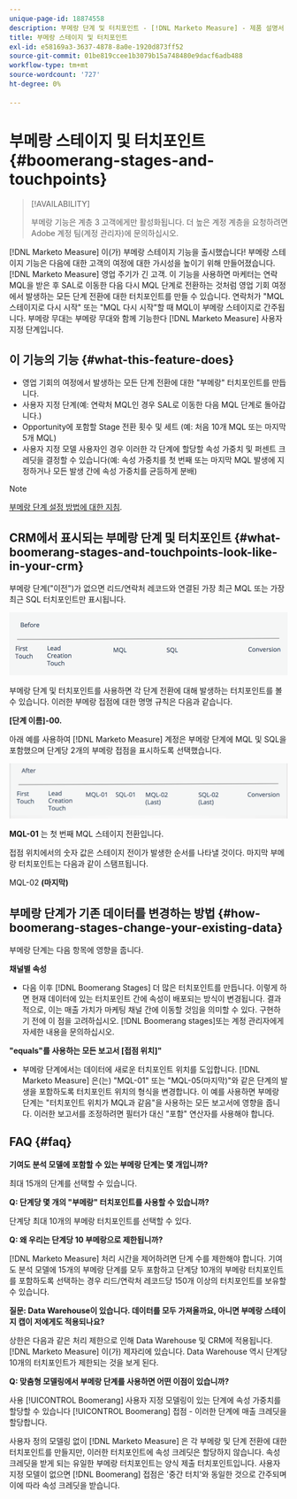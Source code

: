 ```yaml
---
unique-page-id: 18874558
description: 부메랑 단계 및 터치포인트 - [!DNL Marketo Measure] - 제품 설명서
title: 부메랑 스테이지 및 터치포인트
exl-id: e58169a3-3637-4878-8a0e-1920d873ff52
source-git-commit: 01be819ccee1b3079b15a748480e9dacf6adb488
workflow-type: tm+mt
source-wordcount: '727'
ht-degree: 0%

---
```


# 부메랑 스테이지 및 터치포인트 {#boomerang-stages-and-touchpoints}

>[!AVAILABILITY]
>
>부메랑 기능은 계층 3 고객에게만 활성화됩니다. 더 높은 계정 계층을 요청하려면 Adobe 계정 팀(계정 관리자)에 문의하십시오.

[!DNL Marketo Measure] 이(가) 부메랑 스테이지 기능을 출시했습니다! 부메랑 스테이지 기능은 다음에 대한 고객의 여정에 대한 가시성을 높이기 위해 만들어졌습니다. [!DNL Marketo Measure] 영업 주기가 긴 고객. 이 기능을 사용하면 마케터는 연락 MQL을 받은 후 SAL로 이동한 다음 다시 MQL 단계로 전환하는 것처럼 영업 기회 여정에서 발생하는 모든 단계 전환에 대한 터치포인트를 만들 수 있습니다. 연락처가 &quot;MQL 스테이지로 다시 시작&quot; 또는 &quot;MQL 다시 시작&quot;할 때 MQL이 부메랑 스테이지로 간주됩니다. 부메랑 무대는 부메랑 무대와 함께 기능한다 [!DNL Marketo Measure] 사용자 지정 단계입니다.

## 이 기능의 기능 {#what-this-feature-does}

* 영업 기회의 여정에서 발생하는 모든 단계 전환에 대한 &quot;부메랑&quot; 터치포인트를 만듭니다.
* 사용자 지정 단계(예: 연락처 MQL인 경우 SAL로 이동한 다음 MQL 단계로 돌아갑니다.)
* Opportunity에 포함할 Stage 전환 횟수 및 세트 (예: 처음 10개 MQL 또는 마지막 5개 MQL)
* 사용자 지정 모델 사용자인 경우 이러한 각 단계에 할당할 속성 가중치 및 퍼센트 크레딧을 결정할 수 있습니다(예: 속성 가중치를 첫 번째 또는 마지막 MQL 발생에 지정하거나 모든 발생 간에 속성 가중치를 균등하게 분배)

>[!NOTE]
>
>[부메랑 단계 설정 방법에 대한 지침](/help/advanced-marketo-measure-features/boomerang/setting-up-boomerang-stages.md).

## CRM에서 표시되는 부메랑 단계 및 터치포인트 {#what-boomerang-stages-and-touchpoints-look-like-in-your-crm}

부메랑 단계(&quot;이전&quot;)가 없으면 리드/연락처 레코드와 연결된 가장 최근 MQL 또는 가장 최근 SQL 터치포인트만 표시됩니다.

![](assets/1.png)

부메랑 단계 및 터치포인트를 사용하면 각 단계 전환에 대해 발생하는 터치포인트를 볼 수 있습니다. 이러한 부메랑 접점에 대한 명명 규칙은 다음과 같습니다.

**[단계 이름]-00.**

아래 예를 사용하여 [!DNL Marketo Measure] 계정은 부메랑 단계에 MQL 및 SQL을 포함했으며 단계당 2개의 부메랑 접점을 표시하도록 선택했습니다.

![](assets/2.png)

**MQL-01** 는 첫 번째 MQL 스테이지 전환입니다.

접점 위치에서의 숫자 값은 스테이지 전이가 발생한 순서를 나타낼 것이다. 마지막 부메랑 터치포인트는 다음과 같이 스탬프됩니다.

MQL-02 **(마지막)**

## 부메랑 단계가 기존 데이터를 변경하는 방법 {#how-boomerang-stages-change-your-existing-data}

부메랑 단계는 다음 항목에 영향을 줍니다.

**채널별 속성**

* 다음 이후 [!DNL Boomerang Stages] 더 많은 터치포인트를 만듭니다. 이렇게 하면 현재 데이터에 있는 터치포인트 간에 속성이 배포되는 방식이 변경됩니다. 결과적으로, 이는 매출 가치가 마케팅 채널 간에 이동할 것임을 의미할 수 있다. 구현하기 전에 이 점을 고려하십시오. [!DNL Boomerang stages]또는 계정 관리자에게 자세한 내용을 문의하십시오.

**&quot;equals&quot;를 사용하는 모든 보고서 [접점 위치]&quot;**

* 부메랑 단계에서는 데이터에 새로운 터치포인트 위치를 도입합니다. [!DNL Marketo Measure] 은(는) &quot;MQL-01&quot; 또는 &quot;MQL-05(마지막)&quot;와 같은 단계의 발생을 포함하도록 터치포인트 위치의 형식을 변경합니다. 이 예를 사용하면 부메랑 단계는 &quot;터치포인트 위치가 MQL과 같음&quot;을 사용하는 모든 보고서에 영향을 줍니다. 이러한 보고서를 조정하려면 필터가 대신 &quot;포함&quot; 연산자를 사용해야 합니다.

## FAQ {#faq}

**기여도 분석 모델에 포함할 수 있는 부메랑 단계는 몇 개입니까?**

최대 15개의 단계를 선택할 수 있습니다.

**Q: 단계당 몇 개의 &quot;부메랑&quot; 터치포인트를 사용할 수 있습니까?**

단계당 최대 10개의 부메랑 터치포인트를 선택할 수 있다.

**Q: 왜 우리는 단계당 10 부메랑으로 제한됩니까?**

[!DNL Marketo Measure] 처리 시간을 제어하려면 단계 수를 제한해야 합니다. 기여도 분석 모델에 15개의 부메랑 단계를 모두 포함하고 단계당 10개의 부메랑 터치포인트를 포함하도록 선택하는 경우 리드/연락처 레코드당 150개 이상의 터치포인트를 보유할 수 있습니다.

**질문: Data Warehouse이 있습니다. 데이터를 모두 가져올까요, 아니면 부메랑 스테이지 캡이 저에게도 적용되나요?**

상한은 다음과 같은 처리 제한으로 인해 Data Warehouse 및 CRM에 적용됩니다. [!DNL Marketo Measure] 이(가) 제자리에 있습니다. Data Warehouse 역시 단계당 10개의 터치포인트가 제한되는 것을 보게 된다.

**Q: 맞춤형 모델링에서 부메랑 단계를 사용하면 어떤 이점이 있습니까?**

사용 [!UICONTROL Boomerang] 사용자 지정 모델링이 있는 단계에 속성 가중치를 할당할 수 있습니다 [!UICONTROL Boomerang] 접점 - 이러한 단계에 매출 크레딧을 할당합니다.

사용자 정의 모델링 없이 [!DNL Marketo Measure] 은 각 부메랑 및 단계 전환에 대한 터치포인트를 만들지만, 이러한 터치포인트에 속성 크레딧은 할당하지 않습니다. 속성 크레딧을 받게 되는 유일한 부메랑 터치포인트는 양식 제출 터치포인트입니다. 사용자 지정 모델이 없으면 [!DNL Boomerang] 접점은 &#39;중간 터치&#39;와 동일한 것으로 간주되며 이에 따라 속성 크레딧을 받습니다.
